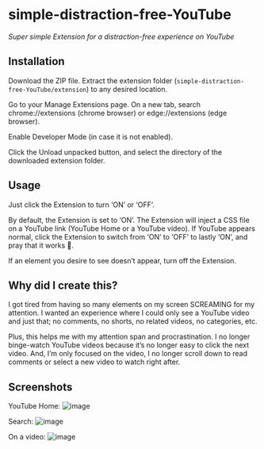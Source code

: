 # simple-distraction-free-YouTube
_Super simple Extension for a distraction-free experience on YouTube_

## Installation
Download the ZIP file. Extract the extension folder (``simple-distraction-free-YouTube/extension``) to any desired location.

Go to your Manage Extensions page. On a new tab, search chrome://extensions (chrome browser) or edge://extensions (edge browser).

Enable Developer Mode (in case it is not enabled).

Click the Unload unpacked button, and select the directory of the downloaded extension folder.

## Usage
Just click the Extension to turn ‘ON’ or ‘OFF’.

By default, the Extension is set to ‘ON’. The Extension will inject a CSS file on a YouTube link (YouTube Home or a YouTube video). If YouTube appears normal, click the Extension to switch from ‘ON’ to ‘OFF’ to lastly ‘ON’, and pray that it works 🙏. 

If an element you desire to see doesn’t appear, turn off the Extension.

## Why did I create this?
I got tired from having so many elements on my screen SCREAMING for my attention. I wanted an experience where I could only see a YouTube video and just that; no comments, no shorts, no related videos, no categories, etc.

Plus, this helps me with my attention span and procrastination. I no longer binge-watch YouTube videos because it’s no longer easy to click the next video. And, I’m only focused on the video, I no longer scroll down to read comments or select a new video to watch right after.

## Screenshots
YouTube Home:
![image](https://github.com/user-attachments/assets/f4038c06-cea6-4eac-ac8b-23760205d4bf)

Search:
![image](https://github.com/user-attachments/assets/b965f0ae-18f3-4300-a837-c52952a0ddaf)

On a video:
![image](https://github.com/user-attachments/assets/c236fb6a-1cba-45ae-aa38-b3f7d09e8d84)
